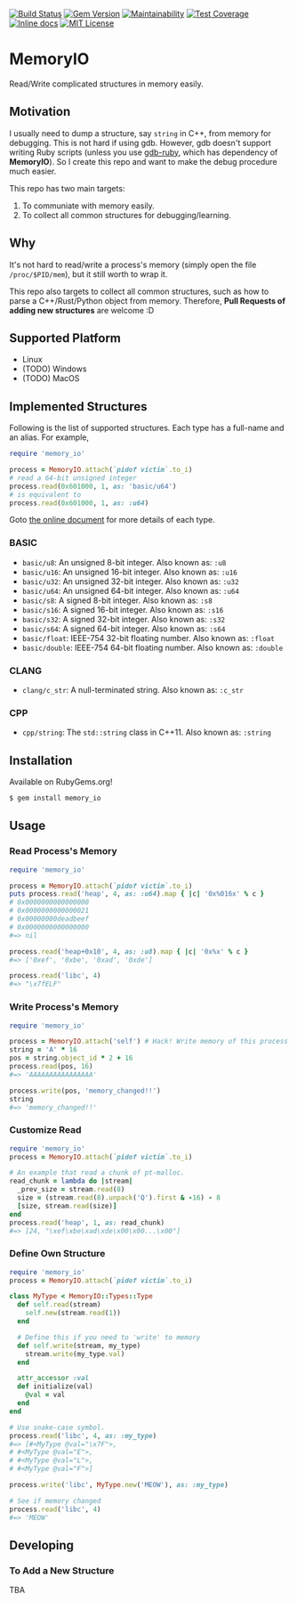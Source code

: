 [![Build Status](https://travis-ci.org/david942j/memory_io.svg?branch=master)](https://travis-ci.org/david942j/memory_io)
[![Gem Version](https://badge.fury.io/rb/memory_io.svg)](https://badge.fury.io/rb/memory_io)
[![Maintainability](https://api.codeclimate.com/v1/badges/dc8da34c5a8ab0095530/maintainability)](https://codeclimate.com/github/david942j/memory_io/maintainability)
[![Test Coverage](https://api.codeclimate.com/v1/badges/dc8da34c5a8ab0095530/test_coverage)](https://codeclimate.com/github/david942j/memory_io/test_coverage)
[![Inline docs](https://inch-ci.org/github/david942j/memory_io.svg?branch=master)](https://inch-ci.org/github/david942j/memory_io)
[![MIT License](https://img.shields.io/badge/license-MIT-blue.svg)](http://choosealicense.com/licenses/mit/)

# MemoryIO

Read/Write complicated structures in memory easily.

## Motivation

I usually need to dump a structure, say `string` in C++, from memory for debugging.
This is not hard if using gdb.
However, gdb doesn't support writing Ruby scripts
(unless you use [gdb-ruby](https://github.com/david942j/gdb-ruby), which has dependency of **MemoryIO**).
So I create this repo and want to make the debug procedure much easier.

This repo has two main targets:

1. To communiate with memory easily.
2. To collect all common structures for debugging/learning.

## Why

It's not hard to read/write a process's memory (simply open the file `/proc/$PID/mem`),
but it still worth to wrap it.

This repo also targets to collect all common structures, such as how to parse a C++/Rust/Python object from memory.
Therefore, **Pull Requests of adding new structures** are welcome :D

## Supported Platform

- Linux
- (TODO) Windows
- (TODO) MacOS

## Implemented Structures

Following is the list of supported structures.
Each type has a full-name and an alias. For example,

```ruby
require 'memory_io'

process = MemoryIO.attach(`pidof victim`.to_i)
# read a 64-bit unsigned integer
process.read(0x601000, 1, as: 'basic/u64')
# is equivalent to
process.read(0x601000, 1, as: :u64)
```

Goto [the online document](http://www.rubydoc.info/github/david942j/memory_io/master/MemoryIO/Types) for more details
of each type.

### BASIC
- `basic/u8`: An unsigned 8-bit integer. Also known as: `:u8`
- `basic/u16`: An unsigned 16-bit integer. Also known as: `:u16`
- `basic/u32`: An unsigned 32-bit integer. Also known as: `:u32`
- `basic/u64`: An unsigned 64-bit integer. Also known as: `:u64`
- `basic/s8`: A signed 8-bit integer. Also known as: `:s8`
- `basic/s16`: A signed 16-bit integer. Also known as: `:s16`
- `basic/s32`: A signed 32-bit integer. Also known as: `:s32`
- `basic/s64`: A signed 64-bit integer. Also known as: `:s64`
- `basic/float`: IEEE-754 32-bit floating number. Also known as: `:float`
- `basic/double`: IEEE-754 64-bit floating number. Also known as: `:double`

### CLANG
- `clang/c_str`: A null-terminated string. Also known as: `:c_str`

### CPP
- `cpp/string`: The `std::string` class in C++11. Also known as: `:string`


## Installation

Available on RubyGems.org!

```bash
$ gem install memory_io
```

## Usage

### Read Process's Memory
```ruby
require 'memory_io'

process = MemoryIO.attach(`pidof victim`.to_i)
puts process.read('heap', 4, as: :u64).map { |c| '0x%016x' % c }
# 0x0000000000000000
# 0x0000000000000021
# 0x00000000deadbeef
# 0x0000000000000000
#=> nil

process.read('heap+0x10', 4, as: :u8).map { |c| '0x%x' % c }
#=> ['0xef', '0xbe', '0xad', '0xde']

process.read('libc', 4)
#=> "\x7fELF"
```

### Write Process's Memory
```ruby
require 'memory_io'

process = MemoryIO.attach('self') # Hack! Write memory of this process directly!
string = 'A' * 16
pos = string.object_id * 2 + 16
process.read(pos, 16)
#=> 'AAAAAAAAAAAAAAAA'

process.write(pos, 'memory_changed!!')
string
#=> 'memory_changed!!'
```

### Customize Read
```ruby
require 'memory_io'
process = MemoryIO.attach(`pidof victim`.to_i)

# An example that read a chunk of pt-malloc.
read_chunk = lambda do |stream|
  _prev_size = stream.read(8)
  size = (stream.read(8).unpack('Q').first & -16) - 8
  [size, stream.read(size)]
end
process.read('heap', 1, as: read_chunk)
#=> [24, "\xef\xbe\xad\xde\x00\x00...\x00"]
```

### Define Own Structure
```ruby
require 'memory_io'
process = MemoryIO.attach(`pidof victim`.to_i)

class MyType < MemoryIO::Types::Type
  def self.read(stream)
    self.new(stream.read(1))
  end

  # Define this if you need to 'write' to memory
  def self.write(stream, my_type)
    stream.write(my_type.val)
  end

  attr_accessor :val
  def initialize(val)
    @val = val
  end
end

# Use snake-case symbol.
process.read('libc', 4, as: :my_type)
#=> [#<MyType @val="\x7F">,
# #<MyType @val="E">,
# #<MyType @val="L">,
# #<MyType @val="F">]

process.write('libc', MyType.new('MEOW'), as: :my_type)

# See if memory changed
process.read('libc', 4)
#=> 'MEOW'
```

## Developing

### To Add a New Structure

TBA
